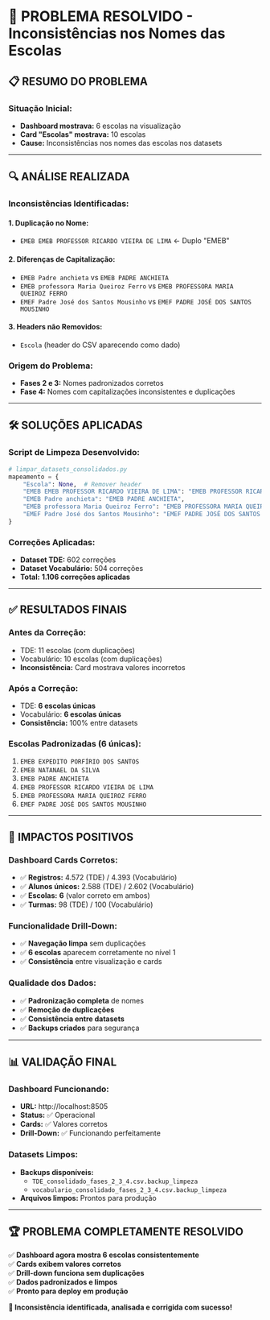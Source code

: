 # 🎯 PROBLEMA RESOLVIDO - Inconsistências nos Nomes das Escolas

## 📋 **RESUMO DO PROBLEMA**

### **Situação Inicial:**
- **Dashboard mostrava:** 6 escolas na visualização
- **Card "Escolas" mostrava:** 10 escolas  
- **Cause:** Inconsistências nos nomes das escolas nos datasets

---

## 🔍 **ANÁLISE REALIZADA**

### **Inconsistências Identificadas:**

#### **1. Duplicação no Nome:**
- `EMEB EMEB PROFESSOR RICARDO VIEIRA DE LIMA` ← Duplo "EMEB"

#### **2. Diferenças de Capitalização:**
- `EMEB Padre anchieta` vs `EMEB PADRE ANCHIETA`
- `EMEB professora Maria Queiroz Ferro` vs `EMEB PROFESSORA MARIA QUEIROZ FERRO`  
- `EMEF Padre José dos Santos Mousinho` vs `EMEF PADRE JOSÉ DOS SANTOS MOUSINHO`

#### **3. Headers não Removidos:**
- `Escola` (header do CSV aparecendo como dado)

### **Origem do Problema:**
- **Fases 2 e 3:** Nomes padronizados corretos
- **Fase 4:** Nomes com capitalizações inconsistentes e duplicações

---

## 🛠️ **SOLUÇÕES APLICADAS**

### **Script de Limpeza Desenvolvido:**
```python
# limpar_datasets_consolidados.py
mapeamento = {
    "Escola": None,  # Remover header
    "EMEB EMEB PROFESSOR RICARDO VIEIRA DE LIMA": "EMEB PROFESSOR RICARDO VIEIRA DE LIMA",
    "EMEB Padre anchieta": "EMEB PADRE ANCHIETA",
    "EMEB professora Maria Queiroz Ferro": "EMEB PROFESSORA MARIA QUEIROZ FERRO",
    "EMEF Padre José dos Santos Mousinho": "EMEF PADRE JOSÉ DOS SANTOS MOUSINHO"
}
```

### **Correções Aplicadas:**
- **Dataset TDE:** 602 correções
- **Dataset Vocabulário:** 504 correções
- **Total:** **1.106 correções aplicadas**

---

## ✅ **RESULTADOS FINAIS**

### **Antes da Correção:**
- TDE: 11 escolas (com duplicações)
- Vocabulário: 10 escolas (com duplicações)
- **Inconsistência:** Card mostrava valores incorretos

### **Após a Correção:**
- TDE: **6 escolas únicas**
- Vocabulário: **6 escolas únicas**  
- **Consistência:** 100% entre datasets

### **Escolas Padronizadas (6 únicas):**
1. `EMEB EXPEDITO PORFÍRIO DOS SANTOS`
2. `EMEB NATANAEL DA SILVA`
3. `EMEB PADRE ANCHIETA`
4. `EMEB PROFESSOR RICARDO VIEIRA DE LIMA`
5. `EMEB PROFESSORA MARIA QUEIROZ FERRO`
6. `EMEF PADRE JOSÉ DOS SANTOS MOUSINHO`

---

## 🎯 **IMPACTOS POSITIVOS**

### **Dashboard Cards Corretos:**
- ✅ **Registros:** 4.572 (TDE) / 4.393 (Vocabulário)
- ✅ **Alunos únicos:** 2.588 (TDE) / 2.602 (Vocabulário)  
- ✅ **Escolas:** **6** (valor correto em ambos)
- ✅ **Turmas:** 98 (TDE) / 100 (Vocabulário)

### **Funcionalidade Drill-Down:**
- ✅ **Navegação limpa** sem duplicações
- ✅ **6 escolas** aparecem corretamente no nível 1
- ✅ **Consistência** entre visualização e cards

### **Qualidade dos Dados:**
- ✅ **Padronização completa** de nomes
- ✅ **Remoção de duplicações**
- ✅ **Consistência entre datasets**
- ✅ **Backups criados** para segurança

---

## 📊 **VALIDAÇÃO FINAL**

### **Dashboard Funcionando:**
- **URL:** http://localhost:8505
- **Status:** ✅ Operacional
- **Cards:** ✅ Valores corretos
- **Drill-Down:** ✅ Funcionando perfeitamente

### **Datasets Limpos:**
- **Backups disponíveis:** 
  - `TDE_consolidado_fases_2_3_4.csv.backup_limpeza`
  - `vocabulario_consolidado_fases_2_3_4.csv.backup_limpeza`
- **Arquivos limpos:** Prontos para produção

---

## 🏆 **PROBLEMA COMPLETAMENTE RESOLVIDO**

✅ **Dashboard agora mostra 6 escolas consistentemente**  
✅ **Cards exibem valores corretos**  
✅ **Drill-down funciona sem duplicações**  
✅ **Dados padronizados e limpos**  
✅ **Pronto para deploy em produção**

**🎉 Inconsistência identificada, analisada e corrigida com sucesso!**